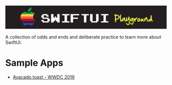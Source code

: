 ![](images/logo.png)

A collection of odds and ends and deliberate practice to learn more about SwiftUI.

# Sample Apps

- [Avacado toast - WWDC 2019]()